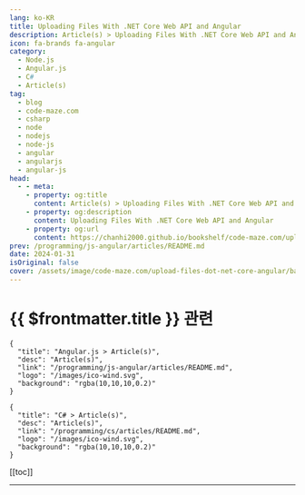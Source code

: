 ```yaml
---
lang: ko-KR
title: Uploading Files With .NET Core Web API and Angular
description: Article(s) > Uploading Files With .NET Core Web API and Angular
icon: fa-brands fa-angular
category: 
  - Node.js
  - Angular.js
  - C#
  - Article(s)
tag: 
  - blog
  - code-maze.com
  - csharp
  - node
  - nodejs
  - node-js
  - angular
  - angularjs
  - angular-js
head:  
  - - meta:
    - property: og:title
      content: Article(s) > Uploading Files With .NET Core Web API and Angular
    - property: og:description
      content: Uploading Files With .NET Core Web API and Angular
    - property: og:url
      content: https://chanhi2000.github.io/bookshelf/code-maze.com/upload-files-dot-net-core-angular.html
prev: /programming/js-angular/articles/README.md
date: 2024-01-31
isOriginal: false
cover: /assets/image/code-maze.com/upload-files-dot-net-core-angular/banner.png
---
```


# {{ $frontmatter.title }} 관련

```component VPCard
{
  "title": "Angular.js > Article(s)",
  "desc": "Article(s)",
  "link": "/programming/js-angular/articles/README.md",
  "logo": "/images/ico-wind.svg",
  "background": "rgba(10,10,10,0.2)"
}
```


```component VPCard
{
  "title": "C# > Article(s)",
  "desc": "Article(s)",
  "link": "/programming/cs/articles/README.md",
  "logo": "/images/ico-wind.svg",
  "background": "rgba(10,10,10,0.2)"
}
```

[[toc]]

---

<SiteInfo
  name="Uploading Files With .NET Core Web API and Angular"
  desc="In this article, we are going to learn how to upload files with .Net Core Web API and Angular. We are going to use those files as well in our app."
  url="https://code-maze.com/upload-files-dot-net-core-angular/"
  logo="/assets/image/code-maze.com/favicon.png"
  preview="/assets/image/upload-files-dot-net-core-angular/banner.png"/>

<!-- TODO: 작성 -->
